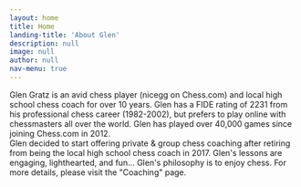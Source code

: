 ```yaml
---
layout: home
title: Home
landing-title: 'About Glen'
description: null
image: null
author: null
nav-menu: true
---
```


Glen Gratz is an avid chess player (nicegg on Chess.com) and local high school chess coach for over 10 years. Glen has a FIDE rating of 2231 from his professional chess career (1982-2002), but prefers to play online with chessmasters all over the world. Glen has played over 40,000 games since joining Chess.com in 2012.<br /> 
Glen decided to start offering private & group chess coaching after retiring from being the local high school chess coach in 2017. Glen's lessons are engaging, lighthearted, and fun... Glen's philosophy is to enjoy chess. For more details, please visit the "Coaching" page.